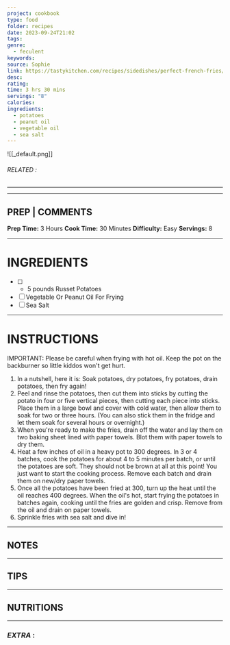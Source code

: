 ```yaml
---
project: cookbook
type: food
folder: recipes
date: 2023-09-24T21:02
tags: 
genre:
  - feculent
keywords: 
source: Sophie
link: https://tastykitchen.com/recipes/sidedishes/perfect-french-fries/?print=1/#size3x5
desc: 
rating: 
time: 3 hrs 30 mins
servings: "8"
calories: 
ingredients:
  - potatoes
  - peanut oil
  - vegetable oil
  - sea salt
---
```


![[_default.png]]
###### *RELATED* : 
---


---
## PREP | COMMENTS

**Prep Time:** 3 Hours **Cook Time:** 30 Minutes **Difficulty:** Easy **Servings:** 8

---
# INGREDIENTS

- [ ] - 5 pounds Russet Potatoes
- [ ] Vegetable Or Peanut Oil For Frying
- [ ] Sea Salt

---
# INSTRUCTIONS

IMPORTANT: Please be careful when frying with hot oil. Keep the pot on the backburner so little kiddos won't get hurt.

1. In a nutshell, here it is: Soak potatoes, dry potatoes, fry potatoes, drain potatoes, then fry again!
2. Peel and rinse the potatoes, then cut them into sticks by cutting the potato in four or five vertical pieces, then cutting each piece into sticks. Place them in a large bowl and cover with cold water, then allow them to soak for two or three hours. (You can also stick them in the fridge and let them soak for several hours or overnight.)
3. When you're ready to make the fries, drain off the water and lay them on two baking sheet lined with paper towels. Blot them with paper towels to dry them.
4. Heat a few inches of oil in a heavy pot to 300 degrees. In 3 or 4 batches, cook the potatoes for about 4 to 5 minutes per batch, or until the potatoes are soft. They should not be brown at all at this point! You just want to start the cooking process. Remove each batch and drain them on new/dry paper towels.
5. Once all the potatoes have been fried at 300, turn up the heat until the oil reaches 400 degrees. When the oil's hot, start frying the potatoes in batches again, cooking until the fries are golden and crisp. Remove from the oil and drain on paper towels.
6. Sprinkle fries with sea salt and dive in!

---
## NOTES



---
## TIPS



---
## NUTRITIONS



---
### *EXTRA* :



